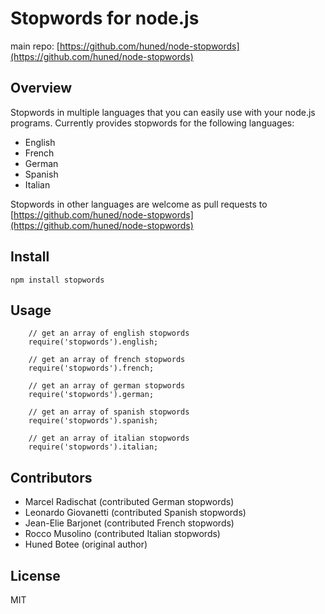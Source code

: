 # Stopwords for node.js #

main repo: [https://github.com/huned/node-stopwords](https://github.com/huned/node-stopwords)

## Overview ##

Stopwords in multiple languages that you can easily use with your node.js
programs. Currently provides stopwords for the following languages:

* English
* French
* German
* Spanish
* Italian

Stopwords in other languages are welcome as pull requests to
[https://github.com/huned/node-stopwords](https://github.com/huned/node-stopwords)

## Install ##

    npm install stopwords

## Usage ##
```es6
    // get an array of english stopwords
    require('stopwords').english;
    
    // get an array of french stopwords
    require('stopwords').french;

    // get an array of german stopwords
    require('stopwords').german;

    // get an array of spanish stopwords
    require('stopwords').spanish;

    // get an array of italian stopwords
    require('stopwords').italian;
```
## Contributors

* Marcel Radischat (contributed German stopwords)
* Leonardo Giovanetti (contributed Spanish stopwords)
* Jean-Elie Barjonet (contributed French stopwords)
* Rocco Musolino (contributed Italian stopwords)
* Huned Botee (original author)

## License ##

MIT
